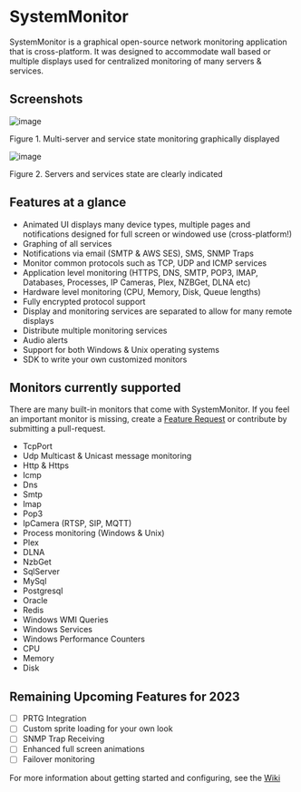 # SystemMonitor
SystemMonitor is a graphical open-source network monitoring application that is cross-platform. It was designed to accommodate wall based or multiple displays used for centralized monitoring of many servers & services.

## Screenshots

![image](https://github.com/replaysMike/SystemMonitor/assets/2531058/746a06c8-1abd-49fb-85ff-ea8a86987e6f)

Figure 1. Multi-server and service state monitoring graphically displayed


![image](https://github.com/replaysMike/SystemMonitor/assets/2531058/52ddc59d-978f-42e6-8ea4-c09ae368e089)

Figure 2. Servers and services state are clearly indicated

## Features at a glance

* Animated UI displays many device types, multiple pages and notifications designed for full screen or windowed use (cross-platform!)
* Graphing of all services
* Notifications via email (SMTP & AWS SES), SMS, SNMP Traps
* Monitor common protocols such as TCP, UDP and ICMP services
* Application level monitoring (HTTPS, DNS, SMTP, POP3, IMAP, Databases, Processes, IP Cameras, Plex, NZBGet, DLNA etc)
* Hardware level monitoring (CPU, Memory, Disk, Queue lengths)
* Fully encrypted protocol support
* Display and monitoring services are separated to allow for many remote displays
* Distribute multiple monitoring services
* Audio alerts
* Support for both Windows & Unix operating systems
* SDK to write your own customized monitors

## Monitors currently supported

There are many built-in monitors that come with SystemMonitor. If you feel an important monitor is missing, create a [Feature Request](https://github.com/replaysMike/SystemMonitor/issues) or contribute by submitting a pull-request.

* TcpPort
* Udp Multicast & Unicast message monitoring
* Http & Https
* Icmp
* Dns
* Smtp
* Imap
* Pop3
* IpCamera (RTSP, SIP, MQTT)
* Process monitoring (Windows & Unix)
* Plex
* DLNA
* NzbGet
* SqlServer
* MySql
* Postgresql
* Oracle
* Redis
* Windows WMI Queries
* Windows Services
* Windows Performance Counters
* CPU
* Memory
* Disk

## Remaining Upcoming Features for 2023

- [ ] PRTG Integration
- [ ] Custom sprite loading for your own look
- [ ] SNMP Trap Receiving
- [ ] Enhanced full screen animations
- [ ] Failover monitoring

For more information about getting started and configuring, see the [Wiki](https://github.com/replaysMike/SystemMonitor/wiki)
